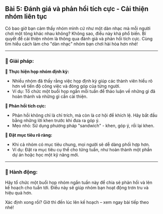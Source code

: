 ## Bài 5: Đánh giá và phản hồi tích cực - Cải thiện nhóm liên tục

Có bao giờ bạn cảm thấy nhóm mình cứ như một dàn nhạc mà mỗi người chơi một tông khác nhau không? Không sao, điều này khá phổ biến. Bí quyết để cải thiện nhóm là thông qua đánh giá và phản hồi tích cực. Cùng tìm hiểu cách làm cho "dàn nhạc" nhóm bạn chơi hài hòa hơn nhé!

---

### 📌 Giải pháp:

**🔹 Thực hiện họp nhóm định kỳ:**

- Nhiều nhóm đã thấy rằng việc họp định kỳ giúp các thành viên hiểu rõ hơn về tiến độ công việc và đóng góp của từng người.  
- Ví dụ: Tổ chức một buổi họp ngắn mỗi tuần để thảo luận về những gì đã hoàn thành và những gì cần cải thiện.

**🔹 Phản hồi tích cực:**

- Phản hồi không chỉ là chỉ trích, mà còn là cơ hội để khích lệ. Hãy bắt đầu bằng những lời khen trước khi đưa ra góp ý.  
- Mẹo nhỏ: Sử dụng phương pháp "sandwich" - khen, góp ý, rồi lại khen.

**🔹 Đặt mục tiêu rõ ràng:**

- Khi cả nhóm có mục tiêu chung, mọi người sẽ dễ dàng phối hợp hơn.  
- Ví dụ: Đặt ra mục tiêu cụ thể cho từng tuần, như hoàn thành một phần dự án hoặc học một kỹ năng mới.

---

### 🚀 Hành động:

Hãy tổ chức một buổi họp nhóm ngắn tuần này để chia sẻ phản hồi và lên kế hoạch cho tuần tới. Điều này sẽ giúp nhóm bạn hoạt động trơn tru và hiệu quả hơn.

Xác định xong rồi? Giờ thì đến lúc lên kế hoạch – xem ngay bài tiếp theo nhé!